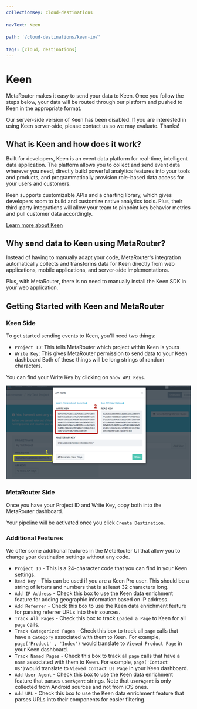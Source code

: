 ```yaml
---
collectionKey: cloud-destinations

navText: Keen

path: '/cloud-destinations/keen-io/'

tags: [cloud, destinations]
---
```


# Keen

MetaRouter makes it easy to send your data to Keen. Once you follow the steps below, your data will be routed through our platform and pushed to Keen in the appropriate format.

<div class="warning">
Our server-side version of Keen has been disabled. If you are interested in using Keen server-side, please contact us so we may evaluate. Thanks!
</div>

## What is Keen and how does it work?

Built for developers, Keen is an event data platform for real-time, intelligent data application. The platform allows you to collect and send event data wherever you need, directly build powerful analytics features into your tools and products, and programmatically provision role-based data access for your users and customers.

Keen supports customizable APIs and a charting library, which gives developers room to build and customize native analytics tools. Plus, their third-party integrations will allow your team to pinpoint key behavior metrics and pull customer data accordingly.

[Learn more about Keen](https://keen.io/)

## Why send data to Keen using MetaRouter?

Instead of having to manually adapt your code, MetaRouter's integration automatically collects and transforms data for Keen directly from web applications, mobile applications, and server-side implementations.

Plus, with MetaRouter, there is no need to manually install the Keen SDK in your web application.

## Getting Started with Keen and MetaRouter

### Keen Side

To get started sending events to Keen, you'll need two things:

- `Project ID`: This tells MetaRouter which project within Keen is yours
- `Write Key`: This gives MetaRouter permission to send data to your Keen dashboard
  Both of these things will be long strings of random characters.

You can find your Write Key by clicking on `Show API Keys`.

![keen-io1](/images/keen-io1.png)

### MetaRouter Side

Once you have your Project ID and Write Key, copy both into the MetaRouter dashboard.

Your pipeline will be activated once you click `Create Destination`.

### Additional Features

We offer some additional features in the MetaRouter UI that allow you to change your destination settings without any code.

- `Project ID` - This is a 24-character code that you can find in your Keen settings.
- `Read Key` - This can be used if you are a Keen Pro user. This should be a string of letters and numbers that is at least 32 characters long.
- `Add IP Address` - Check this box to use the Keen data enrichment feature for adding geographic information based on IP address.
- `Add Referrer` - Check this box to use the Keen data enrichment feature for parsing referrer URLs into their sources.
- `Track All Pages` - Check this box to track `Loaded a Page` to Keen for all `page` calls.
- `Track Categorized Pages` - Check this box to track all `page` calls that have a `category` associated with them to Keen. For example, `page('Product' , 'Index')` would translate to `Viewed Product Page` in your Keen dashboard.
- `Track Named Pages` - Check this box to track all `page` calls that have a `name` associated with them to Keen. For example, `page('Contact Us')`would translate to `Viewed Contact Us Page` in your Keen dashboard.
- `Add User Agent` - Check this box to use the Keen data enrichment feature that parses `userAgent` strings. Note that `userAgent` is only collected from Android sources and not from iOS ones.
- `Add URL` - Check this box to use the Keen data enrichment feature that parses URLs into their components for easier filtering.
